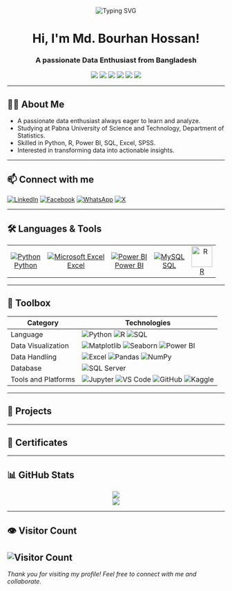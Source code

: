 <!-- HEADER BANNER -->
<!-- HEADER BANNER -->
<p align="center">
  <img 
    src="https://readme-typing-svg.demolab.com?font=Fira+Code&size=24&pause=1000&color=00C47E&width=700&center=true&vCenter=true&lines=Hi+there%2C+I+am+Md.+Bourhan+Hossan!;Welcome+to+my+GitHub+profile+%F0%9F%91%8B;Data+Analysis+%7C+Statistics+%7C+Machine+Learning;Data+Science;Let%E2%80%99s+connect+%26+collaborate+%F0%9F%A4%9D;Thanks+for+visiting+my+profile+%F0%9F%99%8F" 
    alt="Typing SVG"
/>
</p>




<h1 align="center">Hi, I'm Md. Bourhan Hossan!</h1>
<h3 align="center">A passionate Data Enthusiast from Bangladesh</h3>

<p align="center">
  <img src="https://img.shields.io/badge/Python-3776AB?style=for-the-badge&logo=python&logoColor=white" />
  <img src="https://img.shields.io/badge/R-276DC3?style=for-the-badge&logo=r&logoColor=white" />
  <img src="https://img.shields.io/badge/Power%20BI-F2C811?style=for-the-badge&logo=powerbi&logoColor=black" />
  <img src="https://img.shields.io/badge/SQL-005C84?style=for-the-badge&logo=postgresql&logoColor=white" />
  <img src="https://img.shields.io/badge/Excel-217346?style=for-the-badge&logo=microsoft-excel&logoColor=white" />
  <img src="https://img.shields.io/badge/SPSS-0033A0?style=for-the-badge" />
</p>

---

## 🧑‍🎓 About Me

- A passionate data enthusiast always eager to learn and analyze.
- Studying at Pabna University of Science and Technology, Department of Statistics.
- Skilled in Python, R, Power BI, SQL, Excel, SPSS.
- Interested in transforming data into actionable insights.

---

## 📫 Connect with me

[![LinkedIn](https://img.shields.io/badge/LinkedIn-0077B5?logo=linkedin&style=for-the-badge)](https://www.linkedin.com/in/bourhanhossan)
[![Facebook](https://img.shields.io/badge/Facebook-1877F2?logo=facebook&style=for-the-badge)](https://www.facebook.com/mdbourhan.hossan)
[![WhatsApp](https://img.shields.io/badge/WhatsApp-25D366?logo=whatsapp&style=for-the-badge)](https://wa.me/8801740043234)
[![X](https://img.shields.io/badge/X-000000?logo=twitter&style=for-the-badge)](https://twitter.com/md_bourhan1)

---

## 🛠️ Languages & Tools

<table>
  <tr>
    <td align="center">
      <a href="https://www.python.org" target="_blank" rel="noopener noreferrer">
        <img src="https://img.icons8.com/color/48/000000/python.png" alt="Python"/><br>Python
      </a>
    </td>
    <td align="center">
      <a href="https://www.microsoft.com/microsoft-365/excel" target="_blank" rel="noopener noreferrer">
        <img src="https://img.icons8.com/color/48/000000/microsoft-excel-2019.png" alt="Microsoft Excel"/><br>Excel
      </a>
    </td>
    <td align="center">
      <a href="https://powerbi.microsoft.com/" target="_blank" rel="noopener noreferrer">
        <img src="https://img.icons8.com/color/48/000000/power-bi.png" alt="Power BI"/><br>Power BI
      </a>
    </td>
    <td align="center">
      <a href="https://www.mysql.com/" target="_blank" rel="noopener noreferrer">
        <img src="https://img.icons8.com/fluency/48/000000/mysql-logo.png" alt="MySQL"/><br>SQL
      </a>
    </td>
    <td align="center">
      <a href="https://www.r-project.org/" target="_blank" rel="noopener noreferrer">
        <img src="https://www.r-project.org/Rlogo.png" alt="R" width="48"/><br>R
      </a>
    </td>
  </tr>
</table>

---
## 🧰 Toolbox

| Category             | Technologies                                                                 |
|----------------------|-------------------------------------------------------------------------------|
| Language         | ![Python](https://img.shields.io/badge/-Python-3776AB?logo=python&logoColor=white) ![R](https://img.shields.io/badge/-R-276DC3?logo=r&logoColor=white) ![SQL](https://img.shields.io/badge/-SQL-4479A1?logo=postgresql&logoColor=white) |
| Data Visualization | ![Matplotlib](https://img.shields.io/badge/-Matplotlib-11557C?logo=python&logoColor=white) ![Seaborn](https://img.shields.io/badge/-Seaborn-4C8CBF?logo=python&logoColor=white) ![Power BI](https://img.shields.io/badge/-Power%20BI-F2C811?logo=powerbi&logoColor=black) |
| Data Handling    | ![Excel](https://img.shields.io/badge/-Excel-217346?logo=microsoft-excel&logoColor=white) ![Pandas](https://img.shields.io/badge/-Pandas-150458?logo=pandas&logoColor=white) ![NumPy](https://img.shields.io/badge/-NumPy-013243?logo=numpy&logoColor=white) |
| Database         | ![SQL Server](https://img.shields.io/badge/-SQL%20Server-CC2927?logo=microsoftsqlserver&logoColor=white) |
| Tools and Platforms | ![Jupyter](https://img.shields.io/badge/-Jupyter-F37626?logo=jupyter&logoColor=white) ![VS Code](https://img.shields.io/badge/-VS%20Code-007ACC?logo=visualstudiocode&logoColor=white) ![GitHub](https://img.shields.io/badge/-GitHub-181717?logo=github&logoColor=white) ![Kaggle](https://img.shields.io/badge/-Kaggle-20BEFF?logo=kaggle&logoColor=white) |
---

## 📂 Projects

<!-- 
1. Project Title - Short description.
2. Project Title - Short description.
3. Project Title - Short description.
-->

---

## 🏅 Certificates

<!-- 
- Course Name - Platform
- Course Name - Platform
-->

---

## 📊 GitHub Stats

<p align="center">
  <img src="https://github-readme-stats.vercel.app/api?username=bourhan2&show_icons=true&theme=dark" />
  <br />
  <img src="https://streak-stats.demolab.com?user=bourhan2&theme=dark" />
</p>

---

## 👁️ Visitor Count

![Visitor Count](https://profile-counter.glitch.me/bourhan2/count.svg)
---

*Thank you for visiting my profile! Feel free to connect with me and collaborate.*

